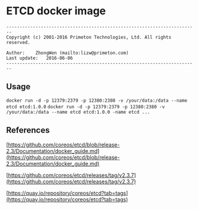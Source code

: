 # ETCD docker image  
  
`------------------------------------------------------------------------`  
`Copyright (c) 2001-2016 Primeton Technologies, Ltd. All rights reserved.`  
  
`Author:	ZhongWen (mailto:lizw@primeton.com)`  
`Last update:	2016-06-06`  
`------------------------------------------------------------------------`  
  
## Usage  
  
`docker run -d -p 12379:2379 -p 12380:2380 -v /your/data:/data --name etcd etcd:1.0.0`
`docker run -d -p 12379:2379 -p 12380:2380 -v /your/data:/data --name etcd etcd:1.0.0 -name etcd ...`
  
## References  
  
[https://github.com/coreos/etcd/blob/release-2.3/Documentation/docker_guide.md](https://github.com/coreos/etcd/blob/release-2.3/Documentation/docker_guide.md)  
  
[https://github.com/coreos/etcd/releases/tag/v2.3.7](https://github.com/coreos/etcd/releases/tag/v2.3.7)  
  
[https://quay.io/repository/coreos/etcd?tab=tags](https://quay.io/repository/coreos/etcd?tab=tags)  
  